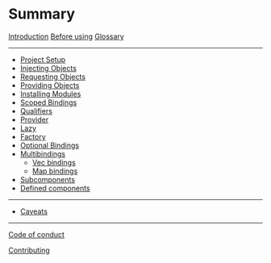 # Summary

[Introduction](intro.md)
[Before using](before.md)
[Glossary](glossary.md)

---

- [Project Setup](./setup.md)
- [Injecting Objects](inject.md)
- [Requesting Objects](request.md)
- [Providing Objects](inject.md)
- [Installing Modules](install.md)
- [Scoped Bindings](scoped.md)
- [Qualifiers]()
- [Provider]()
- [Lazy]()
- [Factory]()
- [Optional Bindings]()
- [Multibindings]()
    - [Vec bindings]()
    - [Map bindings]()
- [Subcomponents]()
- [Defined components]()

---

- [Caveats](caveats.md)

---

[Code of conduct](code-of-conduct.md)

[Contributing](contributing.md)
